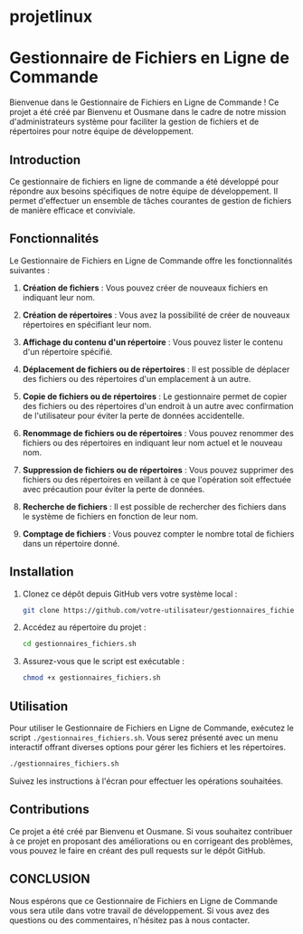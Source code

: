 # projetlinux
# Gestionnaire de Fichiers en Ligne de Commande

 

Bienvenue dans le Gestionnaire de Fichiers en Ligne de Commande ! Ce projet a été créé par Bienvenu et Ousmane  dans le cadre de notre mission d'administrateurs système pour faciliter la gestion de fichiers et de répertoires pour notre équipe de développement.

 

## Introduction

 

Ce gestionnaire de fichiers en ligne de commande a été développé pour répondre aux besoins spécifiques de notre équipe de développement. Il permet d'effectuer un ensemble de tâches courantes de gestion de fichiers de manière efficace et conviviale.

 

## Fonctionnalités

 

Le Gestionnaire de Fichiers en Ligne de Commande offre les fonctionnalités suivantes :

 

1. **Création de fichiers** : Vous pouvez créer de nouveaux fichiers en indiquant leur nom.

 

2. **Création de répertoires** : Vous avez la possibilité de créer de nouveaux répertoires en spécifiant leur nom.

 

3. **Affichage du contenu d'un répertoire** : Vous pouvez lister le contenu d'un répertoire spécifié.

 

4. **Déplacement de fichiers ou de répertoires** : Il est possible de déplacer des fichiers ou des répertoires d'un emplacement à un autre.

 

5. **Copie de fichiers ou de répertoires** : Le gestionnaire permet de copier des fichiers ou des répertoires d'un endroit à un autre avec confirmation de l'utilisateur pour éviter la perte de données accidentelle.

 

6. **Renommage de fichiers ou de répertoires** : Vous pouvez renommer des fichiers ou des répertoires en indiquant leur nom actuel et le nouveau nom.

 

7. **Suppression de fichiers ou de répertoires** : Vous pouvez supprimer des fichiers ou des répertoires en veillant à ce que l'opération soit effectuée avec précaution pour éviter la perte de données.

 

8. **Recherche de fichiers** : Il est possible de rechercher des fichiers dans le système de fichiers en fonction de leur nom.

 

9. **Comptage de fichiers** : Vous pouvez compter le nombre total de fichiers dans un répertoire donné.

 

## Installation

 

1. Clonez ce dépôt depuis GitHub vers votre système local :

 

   ```bash
   git clone https://github.com/votre-utilisateur/gestionnaires_fichiers
   ```

 

2. Accédez au répertoire du projet :

 

   ```bash
   cd gestionnaires_fichiers.sh
   ```

 

3. Assurez-vous que le script est exécutable :

 

   ```bash
   chmod +x gestionnaires_fichiers.sh
   ```

 

## Utilisation

 

Pour utiliser le Gestionnaire de Fichiers en Ligne de Commande, exécutez le script `./gestionnaires_fichiers.sh`. Vous serez présenté avec un menu interactif offrant diverses options pour gérer les fichiers et les répertoires.

 

```bash
./gestionnaires_fichiers.sh
```

 

Suivez les instructions à l'écran pour effectuer les opérations souhaitées.

 

## Contributions

 

Ce projet a été créé par Bienvenu et Ousmane. Si vous souhaitez contribuer à ce projet en proposant des améliorations ou en corrigeant des problèmes, vous pouvez le faire en créant des pull requests sur le dépôt GitHub.

 


## CONCLUSION

 

Nous espérons que ce Gestionnaire de Fichiers en Ligne de Commande vous sera utile dans votre travail de développement. Si vous avez des questions ou des commentaires, n'hésitez pas à nous contacter.
